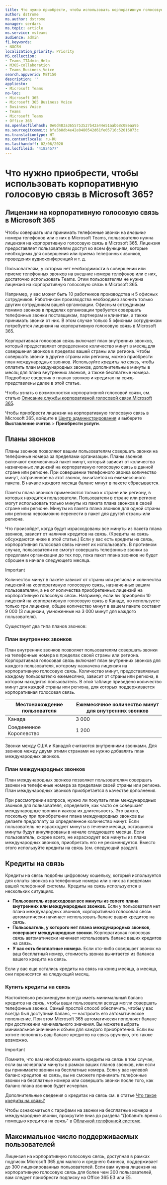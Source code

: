 ```yaml
---
title: Что нужно приобрести, чтобы использовать корпоративную голосовую связь в Microsoft 365?
author: dstrome
ms.author: dstrome
manager: serdars
ms.topic: article
ms.service: msteams
audience: admin
f1.keywords:
- NOCSH
localization_priority: Priority
MS.collection:
- Teams_ITAdmin_Help
- M365-collaboration
- Teams_Business_Voice
search.appverid: MET150
description: ''
appliesto:
- Microsoft Teams
no-loc:
- Microsoft 365
- Microsoft 365 Business Voice
- Business Voice
- Teams
- Microsoft Teams
- Office 365
ms.openlocfilehash: 0e0d483a3655753527b42a44e51aab68c08eaa95
ms.sourcegitcommit: bfa5b8db4e42e0480542d61fe05716c52016873c
ms.translationtype: HT
ms.contentlocale: ru-RU
ms.lasthandoff: 02/06/2020
ms.locfileid: "41824577"
---
```

# <a name="what-do-i-need-to-buy-to-use-microsoft-365-business-voice"></a>Что нужно приобрести, чтобы использовать корпоративную голосовую связь в Microsoft 365?

## <a name="microsoft-365-business-voice-licenses"></a>Лицензии на корпоративную голосовую связь в Microsoft 365

Чтобы совершать или принимать телефонные звонки на *внешние* номера телефонов или с них в Microsoft Teams, пользователю нужна лицензия на корпоративную голосовую связь в Microsoft 365. Лицензия предоставляет пользователям доступ ко всем функциям, которые необходимы для совершения или приема телефонных звонков, проведения аудиоконференций и т. д.

Пользователям, у которых нет необходимости в совершении или приеме телефонных звонков на внешние номера телефонов или с них, достаточно использовать Teams. Этим пользователям не нужна лицензия на корпоративную голосовую связь в Microsoft 365.

Например, у вас может быть 10 работников производства и 5 офисных сотрудников. Работникам производства необходимо звонить только другим сотрудникам вашей организации. Офисным сотрудникам помимо звонков в пределах организации требуется совершать телефонные звонки поставщикам, партнерам и клиентам, а также принимать звонки от них. В этом случае только 5 офисным сотрудникам потребуется лицензия на корпоративную голосовую связь в Microsoft 365.

Корпоративная голосовая связь включает план внутренних звонков, который предоставляет определенное количество минут в месяц для совершения звонков в пределах вашей страны или региона. Чтобы совершать звонки в другие страны или регионы, можно приобрести план международных звонков. Используйте *кредиты на связь*, чтобы оплатить план международных звонков, дополнительные минуты в месяц для плана внутренних звонков, а также бесплатные номера. Подробные сведения о планах звонков и кредитах на связь представлены далее в этой статье.

Чтобы узнать о возможностях корпоративной голосовой связи, см. статью [Описание службы корпоративной голосовой связи Microsoft 365](https://docs.microsoft.com/office365/servicedescriptions/microsoft-365-business-voice-service-description).

Чтобы приобрести лицензии на корпоративную голосовую связь в Microsoft 365, войдите в [Центр администрирования](https://admin.microsoft.com/Adminportal/Home#/homepage) и выберите **Выставление счетов** > **Приобрести услуги**.

## <a name="calling-plans"></a>Планы звонков

Планы звонков позволяют вашим пользователям совершать звонки на телефонные номера за пределами организации. Планы звонков включают ежемесячный пакет минут, который зависит от количества назначенных лицензий на корпоративную голосовую связь в данной стране или регионе. При совершении телефонного звонка количество минут, затраченное на этот звонок, вычитается из ежемесячного пакета. В начале каждого месяца баланс минут в пакете сбрасывается.

Пакеты плана звонков применяются только к стране или региону, в которых находятся пользователи. Пользователи в стране или регионе могут использовать только минуты из пакета плана звонков в своей стране или регионе. Минуты из пакета плана звонков для одной страны или региона невозможно перенести в пакет для другой страны или региона.

Что произойдет, когда будут израсходованы все минуты из пакета плана звонков, зависит от наличия кредитов на связь. (Кредиты на связь обсуждаются ниже в этой статье.) Если у вас есть кредиты на связь, корпоративная голосовая связь начнет их использовать. В противном случае, пользователи не смогут совершать телефонные звонки за пределами организации до тех пор, пока пакет плана звонков не будет сброшен в начале следующего месяца.

> [!IMPORTANT]
> Количество минут в пакете зависит от страны или региона и количества лицензий на корпоративную голосовую связь, назначенных вашим пользователям, а не от количества приобретенных лицензий на корпоративную голосовую связь. Например, если вы приобрели 10 лицензий на корпоративную голосовую связь в Канаде, но используете только три лицензии, общее количество минут в вашем пакете составит 9 000 (3 лицензии, умноженные на 3 000 минут для каждого пользователя).

Существует два типа планов звонков:

### <a name="domestic-calling-plan"></a>План внутренних звонков

План внутренних звонков позволяет пользователям совершать звонки на телефонные номера в пределах своей страны или региона. Корпоративная голосовая связь включает план внутренних звонков для каждого пользователя, которому назначена лицензия на корпоративную голосовую связь. Количество минут, предоставляемых каждому пользователю ежемесячно, зависит от страны или региона, в котором находится пользователь. В этой таблице приведено количество минут для каждой страны или региона, для которых поддерживается корпоративная голосовая связь.

|Местонахождение пользователя          |Ежемесячное количество минут для внутренних звонков |
|-----------------------------------|-------------------------------------|
|Канада                             | 3 000                                |
|Соединенное Королевство                     | 1 200                                |

Звонки между США и Канадой считаются внутренними звонками. Для звонков между двумя этими странами не нужно добавлять план международных звонков.

### <a name="international-calling-plan"></a>План международных звонков

План международных звонков позволяет пользователям совершать звонки на телефонные номера за пределами своей страны или региона. План международных звонков приобретается в качестве дополнения.

При рассмотрении вопроса, нужно ли покупать план международных звонков для пользователя, определите, как часто он совершает международные звонки и какова их длительность. Это важно, поскольку при приобретении плана международных звонков вы делаете предоплату за определенное количество минут. Если пользователь не израсходует минуты в течение месяца, оставшиеся минуты будут аннулированы в начале следующего месяца. Если пользователь, скорее всего, не израсходует все минуты из плана международных звонков, приобретать его не рекомендуется. Вместо этого используйте кредиты на связь (см. следующий раздел).

## <a name="communications-credits"></a>Кредиты на связь

Кредиты на связь подобны цифровому кошельку, который используется для оплаты звонков на телефонные номера или с них за пределами вашей телефонной системы. Кредиты на связь используются в нескольких ситуациях.

- **Пользователь израсходовал все минуты из своего плана внутренних или международных звонков.** Если у пользователя нет плана международных звонков, корпоративная голосовая связь автоматически начинает использовать баланс ваших кредитов на связь.
- **Пользователь, у которого нет плана международных звонков, совершает международные звонки.** Корпоративная голосовая связь автоматически начинает использовать баланс ваших кредитов на связь.
- **У вас есть бесплатные номера.** Если кто-либо совершает звонок на ваш бесплатный номер, стоимость звонка вычитается из баланса вашего кредита на связь.

Если у вас еще остались кредиты на связь на конец месяца, а месяца, они переносятся на следующий месяц.

### <a name="buy-communication-credits"></a>Купить кредиты на связь

Настоятельно рекомендуем всегда иметь минимальный баланс кредитов на связь, чтобы ваши пользователи всегда могли совершать телефонные звонки. Самый простой способ обеспечить, чтобы у вас всегда был доступный баланс, — настроить его автоматическое пополнение. При этом Microsoft 365 автоматически пополняет баланс при достижении минимального значения. Вы можете выбрать минимальное значение и объем для каждого приобретения. Если вы хотите пополнять ваш баланс кредитов на связь вручную, это также возможно.

> [!IMPORTANT]
> Помните, что вам необходимо иметь кредиты на связь в том случае, если вы исчерпали минуты в рамках ваших планов звонков, или если вы принимаете звонки на бесплатные номера. Если у вас нулевой баланс кредитов на связь, вы не сможете принимать телефонные звонки на бесплатные номера или совершать звонки после того, как баланс плана звонков будет исчерпан. 

Дополнительные сведения о кредитах на связь см. в статье [Что такое кредиты на связь?](../what-are-communications-credits.md)

Чтобы ознакомиться с тарифами на звонки на бесплатные номера и международные звонки, прокрутите вниз до раздела "Добавить время с помощью кредитов на связь" в [Облачной телефонной системе](https://products.office.com/microsoft-teams/voice-calling#ow-download-rates).

## <a name="maximum-number-of-supported-users"></a>Максимальное число поддерживаемых пользователей

Лицензия на корпоративную голосовую связь, доступная в рамках подписок Microsoft 365 для малого и среднего бизнеса, поддерживает до 300 лицензированных пользователей. Если вам нужна лицензия на корпоративную голосовую связь для более чем 300 пользователей, вам следует приобрести подписку на Office 365 E3 или E5.
